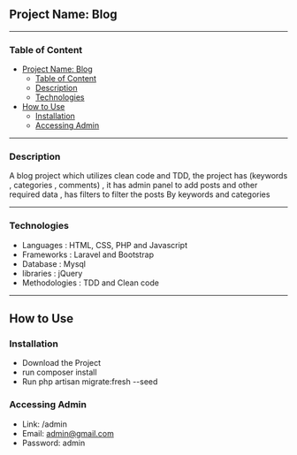## Project Name: Blog

-----

### Table of Content

- [Project Name: Blog](#project-name-blog)
  - [Table of Content](#table-of-content)
  - [Description](#description)
  - [Technologies](#technologies)
- [How to Use](#how-to-use)
  - [Installation](#installation)
  - [Accessing Admin](#accessing-admin)

-----

### Description
A blog project which utilizes clean code and TDD, the project has (keywords , categories , comments) , it has admin panel to add posts and other required data , has filters to filter the posts By keywords and categories

-----

### Technologies
- Languages : HTML, CSS, PHP and Javascript
- Frameworks : Laravel and Bootstrap
- Database : Mysql
- libraries : jQuery
- Methodologies : TDD and Clean code

-----

## How to Use 

### Installation 
- Download the Project
- run composer install 
- Run php artisan migrate:fresh --seed

### Accessing Admin 
- Link: /admin
- Email: admin@gmail.com
- Password: admin
